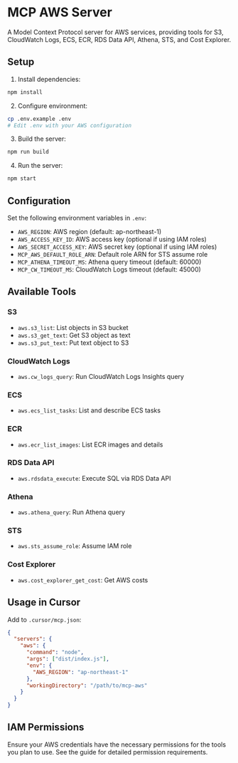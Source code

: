 # MCP AWS Server

A Model Context Protocol server for AWS services, providing tools for S3, CloudWatch Logs, ECS, ECR, RDS Data API, Athena, STS, and Cost Explorer.

## Setup

1. Install dependencies:
```bash
npm install
```

2. Configure environment:
```bash
cp .env.example .env
# Edit .env with your AWS configuration
```

3. Build the server:
```bash
npm run build
```

4. Run the server:
```bash
npm start
```

## Configuration

Set the following environment variables in `.env`:

- `AWS_REGION`: AWS region (default: ap-northeast-1)
- `AWS_ACCESS_KEY_ID`: AWS access key (optional if using IAM roles)
- `AWS_SECRET_ACCESS_KEY`: AWS secret key (optional if using IAM roles)
- `MCP_AWS_DEFAULT_ROLE_ARN`: Default role ARN for STS assume role
- `MCP_ATHENA_TIMEOUT_MS`: Athena query timeout (default: 60000)
- `MCP_CW_TIMEOUT_MS`: CloudWatch Logs timeout (default: 45000)

## Available Tools

### S3
- `aws.s3_list`: List objects in S3 bucket
- `aws.s3_get_text`: Get S3 object as text
- `aws.s3_put_text`: Put text object to S3

### CloudWatch Logs
- `aws.cw_logs_query`: Run CloudWatch Logs Insights query

### ECS
- `aws.ecs_list_tasks`: List and describe ECS tasks

### ECR
- `aws.ecr_list_images`: List ECR images and details

### RDS Data API
- `aws.rdsdata_execute`: Execute SQL via RDS Data API

### Athena
- `aws.athena_query`: Run Athena query

### STS
- `aws.sts_assume_role`: Assume IAM role

### Cost Explorer
- `aws.cost_explorer_get_cost`: Get AWS costs

## Usage in Cursor

Add to `.cursor/mcp.json`:

```json
{
  "servers": {
    "aws": {
      "command": "node",
      "args": ["dist/index.js"],
      "env": {
        "AWS_REGION": "ap-northeast-1"
      },
      "workingDirectory": "/path/to/mcp-aws"
    }
  }
}
```

## IAM Permissions

Ensure your AWS credentials have the necessary permissions for the tools you plan to use. See the guide for detailed permission requirements.

